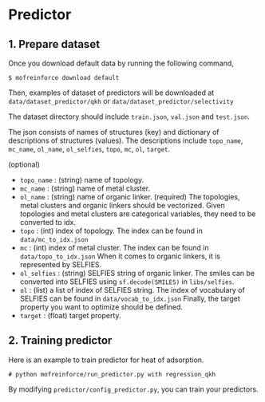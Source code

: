 # Predictor
## 1. Prepare dataset

Once you download default data by running the following command,
```angular2html
$ mofreinforce download default
```

Then, examples of dataset of predictors will be downloaded at `data/dataset_predictor/qkh` or `data/dataset_predictor/selectivity`

The dataset directory should include `train.json`, `val.json` and `test.json`.

The json consists of names of structures (key) and dictionary of descriptions of structures (values).
The descriptions include `topo_name`, `mc_name`, `ol_name`, `ol_selfies`, `topo`, `mc`, `ol`, `target`.

(optional)
- `topo_name` : (string) name of topology. 
- `mc_name` : (string) name of metal cluster.
- `ol_name` : (string) name of organic linker.
(required)
The topologies, metal clusters and organic linkers should be vectorized. 
Given topologies and metal clusters are categorical variables, they need to be converted to idx. 
- `topo` : (int) index of topology.  The index can be found in `data/mc_to_idx.json`
- `mc` : (int) index of metal cluster. The index can be found in `data/topo_to_idx.json`
When it comes to organic linkers, it is represented by SELFIES. 
- `ol_selfies` : (string) SELFIES string of organic linker. The smiles can be converted into SELFIES using `sf.decode(SMILES)` in `libs/selfies`.
- `ol` : (list) a list of index of SELFIES string. The index of vocabulary of SELFIES can be found in `data/vocab_to_idx.json`
Finally, the target property you want to optimize should be defined.
- `target` : (float) target property.

## 2. Training predictor

Here is an example to train predictor for heat of adsorption.
```angular2html
# python mofreinforce/run_predictor.py with regression_qkh
```
By modifying `predictor/config_predictor.py`, you can train your predictors.


